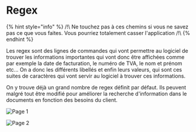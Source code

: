 # Regex

{% hint style="info" %}
/!\ Ne touchez pas à ces chemins si vous ne savez pas ce que vous faites. Vous pourriez totalement casser l'application /!\\
{% endhint %}

Les regex sont des lignes de commandes qui vont permettre au logiciel de trouver les informations importantes qui vont donc être affichées comme par exemple la date de facturation, le numéro de TVA, le nom et prénom etc... On a donc les différents libellés et enfin leurs valeurs, qui sont ces suites de caractères qui vont servir au logiciel à trouver ces informations.&#x20;

On y trouve déjà un grand nombre de regex définit par défaut. Ils peuvent malgré tout être modifié pour améliorer la recherche d'information dans le documents en fonction des besoins du client.



![Page 1](<../../.gitbook/assets/image (5).png>)

![Page 2](<../../.gitbook/assets/image (4).png>)
